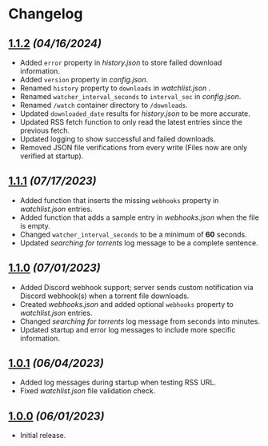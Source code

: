 # Changelog

## [1.1.2](https://github.com/resort-io/nyaa-watcher/releases/tag/v1.1.2) *(04/16/2024)*

* Added `error` property in *history.json* to store failed download information.
* Added `version` property in *config.json*.
* Renamed `history` property to `downloads` in *watchlist.json* .
* Renamed `watcher_interval_seconds` to `interval_sec` in *config.json*.
* Renamed `/watch` container directory to `/downloads`.
* Updated `downloaded_date` results for *history.json* to be more accurate.
* Updated RSS fetch function to only read the latest entries since the previous fetch.
* Updated logging to show successful and failed downloads.
* Removed JSON file verifications from every write (Files now are only verified at startup).

## [1.1.1](https://github.com/resort-io/nyaa-watcher/releases/tag/v1.1.1) *(07/17/2023)*

* Added function that inserts the missing `webhooks` property in *watchlist.json* entries.
* Added function that adds a sample entry in *webhooks.json* when the file is empty.
* Changed `watcher_interval_seconds` to be a minimum of **60** seconds.
* Updated *searching for torrents* log message to be a complete sentence.

## [1.1.0](https://github.com/resort-io/nyaa-watcher/releases/tag/v1.1.0) *(07/01/2023)*

* Added Discord webhook support; server sends custom notification via Discord webhook(s) when a torrent file downloads.
* Created *webhooks.json* and added optional `webhooks` property to *watchlist.json* entries.
* Changed *searching for torrents* log message from seconds into minutes.
* Updated startup and error log messages to include more specific information.

## [1.0.1](https://github.com/resort-io/nyaa-watcher/releases/tag/v1.0.1) *(06/04/2023)*

* Added log messages during startup when testing RSS URL.
* Fixed *watchlist.json* file validation check.

## [1.0.0](https://github.com/resort-io/nyaa-watcher/releases/tag/v1.0.0) *(06/01/2023)*

* Initial release.
